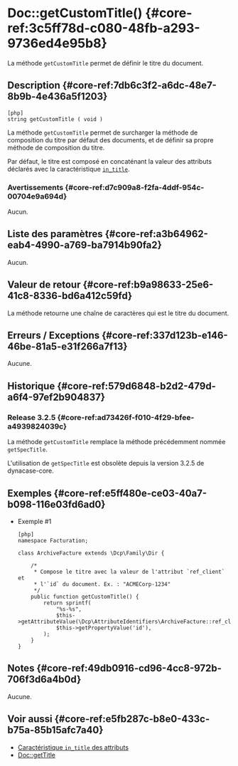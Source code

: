 # Doc::getCustomTitle() {#core-ref:3c5ff78d-c080-48fb-a293-9736ed4e95b8}

<div class="short-description" markdown="1">

La méthode `getCustomTitle` permet de définir le titre du document.

</div>

## Description {#core-ref:7db6c3f2-a6dc-48e7-8b9b-4e436a5f1203}

    [php]
    string getCustomTitle ( void )

La méthode `getCustomTitle` permet de surcharger la méthode de composition du
titre par défaut des documents, et de définir sa propre méthode de composition
du titre.

Par défaut, le titre est composé en concaténant la valeur des attributs
déclarés avec la caractéristique [`in_title`][attr_in_title].

### Avertissements {#core-ref:d7c909a8-f2fa-4ddf-954c-00704e9a694d}

Aucun.

## Liste des paramètres {#core-ref:a3b64962-eab4-4990-a769-ba7914b90fa2}

Aucun.

## Valeur de retour {#core-ref:b9a98633-25e6-41c8-8336-bd6a412c59fd}

La méthode retourne une chaîne de caractères qui est le titre du document.

## Erreurs / Exceptions {#core-ref:337d123b-e146-46be-81a5-e31f266a7f13}

Aucune.

## Historique {#core-ref:579d6848-b2d2-479d-a6f4-97ef2b904837}

### Release 3.2.5 {#core-ref:ad73426f-f010-4f29-bfee-a4939824039c}

La méthode `getCustomTitle` remplace la méthode précédemment nommée
`getSpecTitle`.

L'utilisation de `getSpecTitle` est obsolète depuis la version 3.2.5 de
dynacase-core.

## Exemples {#core-ref:e5ff480e-ce03-40a7-b098-116e03fd6ad0}

-   Exemple #1
    
        [php]
        namespace Facturation;
        
        class ArchiveFacture extends \Dcp\Family\Dir {
        
            /*
             * Compose le titre avec la valeur de l'attribut `ref_client` et
             * l'`id` du document. Ex. : "ACMECorp-1234"
             */
            public function getCustomTitle() {
                return sprintf(
                    "%s-%s",
                    $this->getAttributeValue(\Dcp\AttributeIdentifiers\ArchiveFacture::ref_client),
                    $this->getPropertyValue('id'),
                );
            }
        }

## Notes {#core-ref:49db0916-cd96-4cc8-972b-706f3d6a4b0d}

Aucune.

## Voir aussi {#core-ref:e5fb287c-b8e0-433c-b75a-85b15afc7a40}

- [Caractéristique `in_title` des attributs][attr_in_title]
- [Doc::getTitle][Doc::getTitle]

<!-- links -->
[attr_in_title]: #core-ref:b0e414c0-b795-4bbe-b70e-a308b7f1b4ab
[Doc::getTitle]: #core-ref:84011cc8-2aec-4f39-81f0-c7ae803e4913
